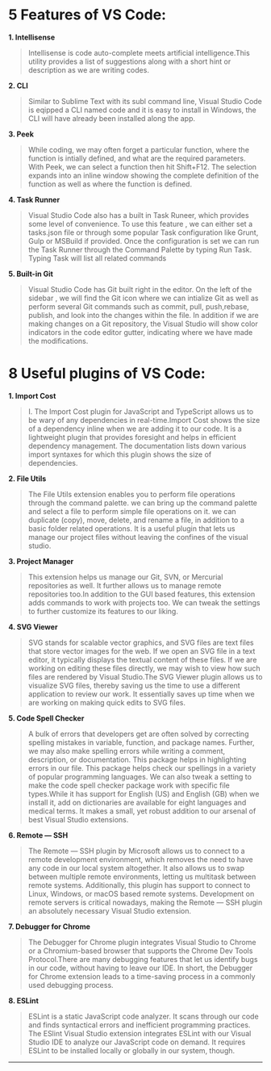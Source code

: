 # 5 Features of VS Code:
 **1. Intellisense**
 >Intellisense is code auto-complete meets artificial intelligence.This utility provides a list of suggestions along with a short hint or description as we are writing codes.

 **2. CLI**
 >Similar to Sublime Text with its subl command line, Visual Studio Code is eqipped a CLI named code and it is easy to install in Windows,  the CLI will have already been installed along the app.

 **3. Peek**
 >While coding, we may often forget a particular function, where the function is intially defined, and what are the required parameters. With Peek, we can select a function then hit Shift+F12. The selection expands into an inline window showing the complete definition of the function as well as where the function is defined.

 **4. Task Runner** 
 >Visual Studio Code also has a built in Task Runeer, which provides some level of convenience. To use this feature , we can either set a tasks.json file or through some popular Task configuration like Grunt, Gulp or MSBuild if provided. Once  the configuration is set we can run the Task Runner through the Command Palette by typing Run Task. Typing Task will list all related commands

 **5. Built-in Git**
 >Visual Studio Code has Git built right in the editor. On the left of the sidebar , we will find the Git icon where we can intialize Git as well as perform several Git commands such as commit, pull, push,rebase, publish, and look into the changes within the file. In addition if we are making changes on a Git repository, the Visual Studio will show color indicators in the code editor gutter, indicating where we have made the modifications.

# 8 Useful plugins of VS Code: 

**1. Import Cost**
>I. The Import Cost plugin for JavaScript and TypeScript allows us to be wary of any dependencies in real-time.Import Cost shows the size of a dependency inline when we are adding it to our code. It is a lightweight plugin that provides foresight and helps in efficient dependency management. The documentation lists down various import syntaxes for which this plugin shows the size of dependencies.

**2. File Utils**
>The File Utils extension enables you to perform file operations through the command palette.
we can bring up the command palette and select a file to perform simple file operations on it. we can duplicate (copy), move, delete, and rename a file, in addition to a basic folder related operations. It is a useful plugin that lets us manage our project files without leaving the confines of the visual studio.

**3. Project Manager**
>This extension helps us manage our Git, SVN, or Mercurial repositories as well. It further allows us to manage remote repositories too.In addition to the GUI based features, this extension adds commands to work with projects too. We can tweak the settings to further customize its features to our liking.

**4. SVG Viewer**
>SVG stands for scalable vector graphics, and SVG files are text files that store vector images for the web. If we open an SVG file in a text editor, it typically displays the textual content of these files. If we are working on editing these files directly, we may wish to view how such files are rendered by Visual Studio.The SVG Viewer plugin allows us to visualize SVG files, thereby saving us the time to use a different application to review our work. It essentially saves up time when we are working on making quick edits to SVG files.

**5. Code Spell Checker**
>A bulk of errors that developers get are often solved by correcting spelling mistakes in variable, function, and package names. Further, we may also make spelling errors while writing a comment, description, or documentation. This package helps in highlighting errors in our file. This package helps check our spellings in a variety of popular programming languages. We can also tweak a setting to make the code spell checker package work with specific file types.While it has support for English (US) and English (GB) when we install it, add on dictionaries are available for eight languages and medical terms. It makes a small, yet robust addition to our arsenal of best Visual Studio extensions.

**6. Remote — SSH**
>The Remote — SSH plugin by Microsoft allows us to connect to a remote development environment, which removes the need to have any code in our local system altogether. It also allows us to swap between multiple remote environments, letting us multitask between remote systems. Additionally, this plugin has support to connect to Linux, Windows, or macOS based remote systems. Development on remote servers is critical nowadays, making the Remote — SSH plugin an absolutely necessary Visual Studio extension.

**7. Debugger for Chrome**
> The Debugger for Chrome plugin integrates Visual Studio to Chrome or a Chromium-based browser that supports the Chrome Dev Tools Protocol.There are many debugging features that let us identify bugs in our code, without having to leave our IDE. In short, the Debugger for Chrome extension leads to a time-saving process in a commonly used debugging process.

**8. ESLint**
>ESLint is a static JavaScript code analyzer. It scans through our code and finds syntactical errors and inefficient programming practices. The ESlint Visual Studio extension integrates ESLint with our Visual Studio IDE to analyze our JavaScript code on demand. It requires ESLint to be installed locally or globally in our system, though.

***